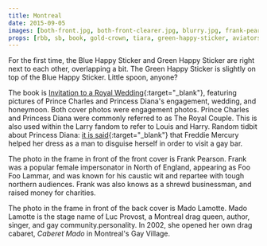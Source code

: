 ```yaml
---
title: Montreal
date: 2015-09-05
images: [both-front.jpg, both-front-clearer.jpg, blurry.jpg, frank-pearson.jpg]
props: [rbb, sb, book, gold-crown, tiara, green-happy-sticker, aviators, blue-happy-sticker, blue-box, picture-frame, charles-and-diana, frank-pearson, mado-lamotte, silver-scepter]
---
```

For the first time, the Blue Happy Sticker and Green Happy Sticker are right next to each other, overlapping a bit. The Green Happy Sticker is slightly on top of the Blue Happy Sticker. Little spoon, anyone?

The book is [Invitation to a Royal Wedding](http://www.amazon.com/Invitation-royal-wedding-Kathryn-Spink/dp/0906558719){:target="_blank"}, featuring pictures of Prince Charles and Princess Diana's engagement, wedding, and honeymoon.  Both cover photos were engagement photos. Prince Charles and Princess Diana were commonly referred to as The Royal Couple. This is also used within the Larry fandom to refer to Louis and Harry. Random tidbit about Princess Diana: [it is said](http://www.dailymail.co.uk/news/article-2301869/Freddie-Mercury-helped-Princess-Diana-dress-man-visit-gay-bar-Kenny-Everett.html){:target="_blank"} that Freddie Mercury helped her dress as a man to disguise herself in order to visit a gay bar.

The photo in the frame in front of the front cover is Frank Pearson. Frank was a popular female impersonator in North of England, appearing as Foo Foo Lammar, and was known for his caustic wit and repartee with tough northern audiences. Frank was also knows as a shrewd businessman, and raised money for charities.

The photo in the frame in front of the back cover is Mado Lamotte. Mado Lamotte is the stage name of Luc Provost, a Montreal drag queen, author, singer, and gay community.personality. In 2002, she opened her own drag cabaret, *Caberet Mado* in Montreal's Gay Village.
